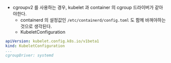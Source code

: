 - cgroupv2 를 사용하는 경우, kubelet 과 container 의 cgroup 드라이버가 같아야한다.
  - containerd 의 설정값인 `/etc/containerd/config.toml` 도 함께 바껴야하는 것으로 생각된다.
  - KubeletConfiguration
```yaml
apiVersion: kubelet.config.k8s.io/v1beta1
kind: KubeletConfiguration
...
cgroupDriver: systemd
```
